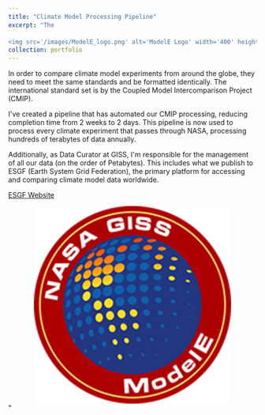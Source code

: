 ```yaml
---
title: "Climate Model Processing Pipeline"
excerpt: "The

<img src='/images/ModelE_logo.png' alt='ModelE Logo' width='400' height='400' style='display: block; margin: 0 auto;'>"
collection: portfolio
---
```


In order to compare climate model experiments from around the globe, they need to meet the same standards and be formatted identically. The international standard set is by the Coupled Model Intercomparison Project (CMIP).

I've created a pipeline that has automated our CMIP processing, reducing completion time from 2 weeks to 2 days. This pipeline is now used to process every climate experiment that passes through NASA, processing hundreds of terabytes of data annually.

Additionally, as Data Curator at GISS, I'm responsible for the management of all our data (on the order of Petabytes). This includes what we publish to ESGF (Earth System Grid Federation), the primary platform for accessing and comparing climate model data worldwide.

[ESGF Website](https://aims2.llnl.gov/search/cmip6/)

<img src='/images/ModelE_logo.png' alt='ModelE Logo' width='400' height='400' style='display: block; margin: 0 auto;'>"
